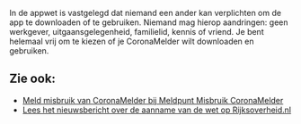 In de appwet is vastgelegd dat niemand een ander kan verplichten om de app te downloaden of te gebruiken. Niemand mag hierop aandringen: geen werkgever, uitgaansgelegenheid, familielid, kennis of vriend. Je bent helemaal vrij om te kiezen of je CoronaMelder wilt downloaden en gebruiken.  

## Zie ook:
- [Meld misbruik van CoronaMelder bij Meldpunt Misbruik CoronaMelder](/{{page.lang}}/faq/21-waar-meld-ik-misbruik/) 
- <a href="https://www.rijksoverheid.nl/onderwerpen/coronavirus-app/nieuws/2020/10/06/eerste-kamer-stemt-in-met-tijdelijke-appwet" target="_blank" rel="noopener noreferrer">Lees het nieuwsbericht over de aanname van de wet op Rijksoverheid.nl</a>

